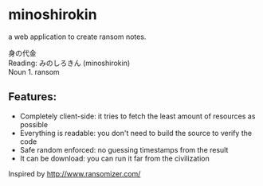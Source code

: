 # minoshirokin
a web application to create ransom notes.

身の代金  
Reading: みのしろきん (minoshirokin)  
Noun 1. ransom

## Features:

* Completely client-side: it tries to fetch the least amount of resources as possible
* Everything is readable: you don't need to build the source to verify the code
* Safe random enforced: no guessing timestamps from the result
* It can be download: you can run it far from the civilization

Inspired by http://www.ransomizer.com/
